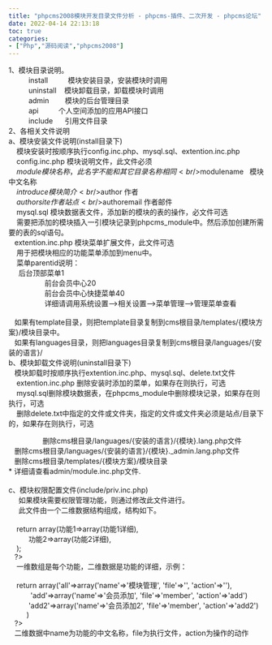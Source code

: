 ```yaml
---
title: "phpcms2008模块开发目录文件分析 - phpcms-插件、二次开发 - phpcms论坛"
date: 2022-04-14 22:13:18
toc: true
categories:
- ["Php","源码阅读","phpcms2008"]
---
```


1、模块目录说明。<br />          install          模块安装目录，安装模块时调用        <br />          uninstall    模块卸载目录，卸载模块时调用<br />          admin        模块的后台管理目录 <br />          api          个人空间添加的应用API接口 <br />          include      引用文件目录 <br />2、各相关文件说明<br />a、模块安装文件说明(install目录下)<br />    模块安装时按顺序执行config.inc.php、mysql.sql、extention.inc.php      <br />    config.inc.php 模块说明文件，此文件必须 <br />    $module   模块名称，此名字不能和其它目录名称相同 <br />    $modulename   模块中文名称 <br />    $introduce   模块简介 <br />    $author 作者 <br />    $authorsite 作者站点 <br />    $authoremail 作者邮件 <br />    mysql.sql 模块数据表文件，添加新的模块的表的操作，必文件可选 <br />    需要把添加的模块插入一引模块记录到phpcms_module中。然后添加创建所需要的表的sql语句。 <br />   extention.inc.php 模块菜单扩展文件，此文件可选<br />    用于把模块相应的功能菜单添加到menu中。 <br />    菜单parentid说明： <br />     后台顶部菜单1 <br />                  前台会员中心20 <br />                  前台会员中心快捷菜单40 <br />                  详细请调用系统设置——>相关设置——>菜单管理——>管理菜单查看 <br />    <br />   如果有template目录，则把template目录复制到cms根目录/templates/{模块方案}/模块目录中。<br />   如果有languages目录，则把languages目录复制到cms根目录/languages/{安装的语言}/<br />b、模块卸载文件说明(uninstall目录下)<br />   模块卸载时按顺序执行extention.inc.php、mysql.sql、delete.txt文件   <br />    extention.inc.php 删除安装时添加的菜单，如果存在则执行，可选 <br />    mysql.sql删除模块数据表，在phpcms_module中删除模块记录，如果存在则执行，可选 <br />    删除delete.txt中指定的文件或文件夹，指定的文件或文件夹必须是站点/目录下的，如果存在则执行，可选 

                 删除cms根目录/languages/{安装的语言}/{模块}.lang.php文件 <br />   删除cms根目录/languages/{安装的语言}/{模块}._admin.lang.php文件<br />   删除cms根目录/templates/{模块方案}/模块目录<br />* 详细请查看admin/module.inc.php文件.<br />    <br />c、模块权限配置文件(include/priv.inc.php)<br />     如果模块需要权限管理功能，则通过修改此文件进行。 <br />     此文件由一个二维数据结构组成，结构如下。 <br />  <br />    return array(功能1=>array(功能1详细), <br />          功能2=>array(功能2详细),        <br />    ); <br />   ?><br />    一维数组是每个功能，二维数据是功能的详细，示例： <br />  <br />    return array('all'=>array('name'=>'模块管理', 'file'=>'', 'action'=>''), <br />           'add'=>array('name'=>'会员添加', 'file'=>'member', 'action'=>'add') <br />          'add2'=>array('name'=>'会员添加2', 'file'=>'member', 'action'=>'add2') <br />         ) <br />   ?><br />   二维数据中name为功能的中文名称，file为执行文件，action为操作的动作

